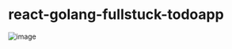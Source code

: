 # react-golang-fullstuck-todoapp
![image](https://github.com/salokhiddinusmonovich/react-golang-fullstuck-todoapp/assets/157391066/a97ea1fa-9a2f-4261-912e-734b8eccfddd)

